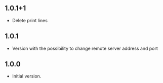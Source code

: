 ## 1.0.1+1

- Delete print lines

## 1.0.1

- Version with the possibility to change remote server address and port

## 1.0.0

- Initial version.

